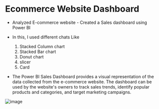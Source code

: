 # Ecommerce Website Dashboard
*  Analyzed E-commerce website - Created a Sales dashboard using Power BI
* In this, I used different chats Like
  1.  Stacked Column chart
  2.  Stacked Bar chart
  3.  Donut chart
  4.  slicer
  5.  Card

* The Power BI Sales Dashboard provides a visual representation of the data collected from the e-commerce website. The dashboard can be used by the website's owners to track sales trends, identify popular products and categories, and target marketing campaigns.

![image](https://github.com/NidhiAgrawal2602/Ecommerce_website_dashboard_using_Power-BI/assets/138298087/e46e7244-7127-49d4-a005-e34f5c9a67e0)

  
